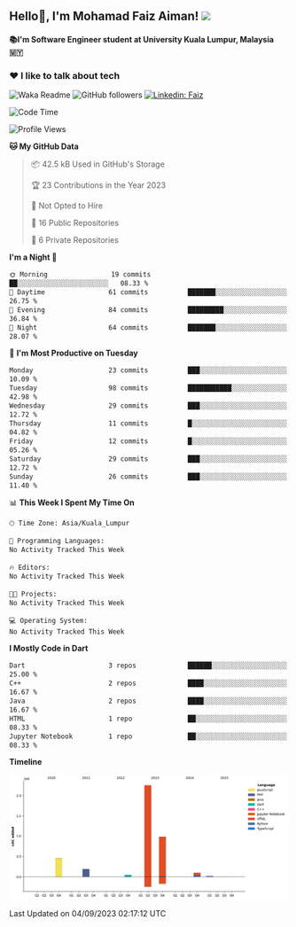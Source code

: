 <h2> Hello👋, I'm Mohamad Faiz Aiman! <img src="https://media.giphy.com/media/12oufCB0MyZ1Go/giphy.gif" width="50"></h2>

#### 📚I'm Software Engineer student at University Kuala Lumpur, Malaysia 🇲🇾
###  ❤️ I like to talk about tech 


![Waka Readme](https://github.com/anmol098/anmol098/workflows/Waka%20Readme/badge.svg)
![GitHub followers](https://img.shields.io/github/followers/faizaiman?label=Follow&style=social)
[![Linkedin: Faiz](https://img.shields.io/badge/-Faiz-blue?style=flat-square&logo=Linkedin&logoColor=white&link=https://www.linkedin.com/in/mohamad-faiz-aiman-623747192/)](https://www.linkedin.com/in/mohamad-faiz-aiman-623747192/)

<!--START_SECTION:waka-->
![Code Time](http://img.shields.io/badge/Code%20Time-145%20hrs%2054%20mins-blue)

![Profile Views](http://img.shields.io/badge/Profile%20Views-0-blue)

**🐱 My GitHub Data** 

> 📦 42.5 kB Used in GitHub's Storage 
 > 
> 🏆 23 Contributions in the Year 2023
 > 
> 🚫 Not Opted to Hire
 > 
> 📜 16 Public Repositories 
 > 
> 🔑 6 Private Repositories 
 > 
**I'm a Night 🦉** 

```text
🌞 Morning                19 commits          ██░░░░░░░░░░░░░░░░░░░░░░░   08.33 % 
🌆 Daytime                61 commits          ███████░░░░░░░░░░░░░░░░░░   26.75 % 
🌃 Evening                84 commits          █████████░░░░░░░░░░░░░░░░   36.84 % 
🌙 Night                  64 commits          ███████░░░░░░░░░░░░░░░░░░   28.07 % 
```
📅 **I'm Most Productive on Tuesday** 

```text
Monday                   23 commits          ███░░░░░░░░░░░░░░░░░░░░░░   10.09 % 
Tuesday                  98 commits          ███████████░░░░░░░░░░░░░░   42.98 % 
Wednesday                29 commits          ███░░░░░░░░░░░░░░░░░░░░░░   12.72 % 
Thursday                 11 commits          █░░░░░░░░░░░░░░░░░░░░░░░░   04.82 % 
Friday                   12 commits          █░░░░░░░░░░░░░░░░░░░░░░░░   05.26 % 
Saturday                 29 commits          ███░░░░░░░░░░░░░░░░░░░░░░   12.72 % 
Sunday                   26 commits          ███░░░░░░░░░░░░░░░░░░░░░░   11.40 % 
```


📊 **This Week I Spent My Time On** 

```text
🕑︎ Time Zone: Asia/Kuala_Lumpur

💬 Programming Languages: 
No Activity Tracked This Week

🔥 Editors: 
No Activity Tracked This Week

🐱‍💻 Projects: 
No Activity Tracked This Week

💻 Operating System: 
No Activity Tracked This Week
```

**I Mostly Code in Dart** 

```text
Dart                     3 repos             ██████░░░░░░░░░░░░░░░░░░░   25.00 % 
C++                      2 repos             ████░░░░░░░░░░░░░░░░░░░░░   16.67 % 
Java                     2 repos             ████░░░░░░░░░░░░░░░░░░░░░   16.67 % 
HTML                     1 repo              ██░░░░░░░░░░░░░░░░░░░░░░░   08.33 % 
Jupyter Notebook         1 repo              ██░░░░░░░░░░░░░░░░░░░░░░░   08.33 % 
```



**Timeline**

![Lines of Code chart](https://raw.githubusercontent.com/faizaiman/faizaiman/main/assets/bar_graph.png)


 Last Updated on 04/09/2023 02:17:12 UTC
<!--END_SECTION:waka-->
